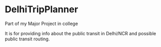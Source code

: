 DelhiTripPlanner
================

Part of my Major Project in college

It is for providing info about the public transit in Delhi/NCR and possible public transit routing.
